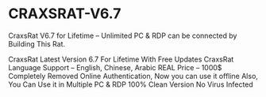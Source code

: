 # CRAXSRAT-V6.7
CraxsRat V6.7 for Lifetime – Unlimited PC &amp; RDP can be connected  by Building This Rat. 


CraxsRat Latest Version 6.7 For Lifetime With Free Updates
CraxsRat Language Support – English, Chinese, Arabic
REAL Price – 1000$
Completely Removed Online Authentication, Now you can use it offline
Also, You Can Use it in Multiple PC & RDP
100% Clean Version No Virus Infected
